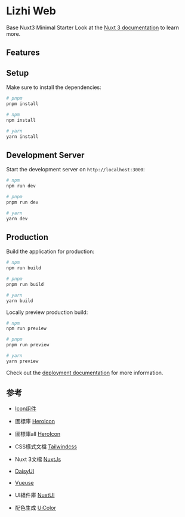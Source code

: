 # Lizhi Web

Base Nuxt3 Minimal Starter
Look at the [Nuxt 3 documentation](https://nuxt.com/docs/getting-started/introduction) to learn more.

## Features


## Setup

Make sure to install the dependencies:

```bash
# pnpm
pnpm install

# npm
npm install

# yarn
yarn install
```

## Development Server

Start the development server on `http://localhost:3000`:

```bash
# npm
npm run dev

# pnpm
pnpm run dev

# yarn
yarn dev
```

## Production

Build the application for production:

```bash
# npm
npm run build

# pnpm
pnpm run build

# yarn
yarn build
```

Locally preview production build:

```bash
# npm
npm run preview

# pnpm
pnpm run preview

# yarn
yarn preview
```

Check out the [deployment documentation](https://nuxt.com/docs/getting-started/deployment) for more information.

## 参考
+ [Icon组件](https://nuxt.com/modules/icon)
+ 圖標庫 [HeroIcon](https://heroicons.com/)
+ 圖標庫all [HeroIcon](https://icones.js.org/collection/heroicons)
+ CSS樣式文檔 [Tailwindcss](https://tailwindcss.com/)
+ Nuxt 3文檔 [NuxtJs](https://nuxtjs.org/)
+ [DaisyUI](https://daisyui.com/docs/themes/)
+ [Vueuse](https://vueuse.org/guide/components.html)


+ UI組件庫 [NuxtUI](https://ui.nuxt.com/getting-started/examples#color-mode-button)
+ 配色生成 [UiColor](https://uicolors.app/create)
